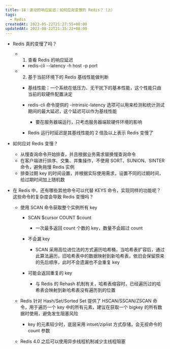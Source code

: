 ```yaml
---
title: 18｜波动的响应延迟：如何应对变慢的 Redis？（上）
tags:
  - Redis
createdAt: 2023-05-22T21:27:55+08:00
updatedAt: 2023-08-22T21:35:22+08:00
---
```


- Redis 真的变慢了吗？

  - 1. 查看 Redis 的响应延迟

    - redis-cli --latency -h host -p port

  - 2. 基于当前环境下的 Redis 基线性能做判断

    - 基线性能：一个系统在低压力、无干扰下的基本性能，这个性能只由当前的软硬件配置决定
    - redis-cli 命令提供的 -intrinsic-latency 选项可以用来检测和统计测试期间的最大延迟，这个延迟可以作为基线性能

      - 要在服务器端运行，只考虑服务器端软硬件环境的影响

    - Redis 运行时延迟是其基线性能的 2 倍及以上表示 Redis 变慢了

- 如何应对 Redis 变慢？

  - 从慢查询命令开始排查，并且根据业务需求替换慢查询命令
  - 在客户端进行排序、交集、并集操作，不使用 SORT、SUNION、SINTER 命令，避免拖慢 Redis 实例
  - 排查过期 key 的时间设置，并根据实际使用需求，设置不同的过期时间，给过期时间加上随机数

- 在 Redis 中，还有哪些其他命令可以代替 KEYS 命令，实现同样的功能呢？这些命令的复杂度会导致 Redis 变慢吗？

  - 使用 SCAN 命令获取整个实例所有 key

    - SCAN $cursor COUNT $count

      - 一次最多返回 count 个数的 key，数量不会超过 count

    - 不会漏 key

      - SCAN 采用高位进位法的方式遍历哈希桶，当哈希表扩容后，通过此算法遍历，旧哈希表中的数据映射到新哈希表，依旧会保留原来的先后顺序，此时不会遗漏也不会重复 key

    - 可能会返回重复的 key

      - 与 Redis 的 Rehash 机制有关，哈希表缩容时，已经遍历过的哈希表会映射到新哈希表没有遍历到的位置

  - Redis 针对 Hash/Set/Sorted Set 提供了 HSCAN/SSCAN/ZSCAN 命令，用于遍历一个 key 中的所有元素，建议在获取一个 bigkey 的所有数据时使用，避免发生阻塞风险

    - key 的元素较少时，底层采用 intset/ziplist 方式存储，会无视命令的 count 参数

  - Redis 4.0 之后可以使用异步线程机制减少主线程阻塞
